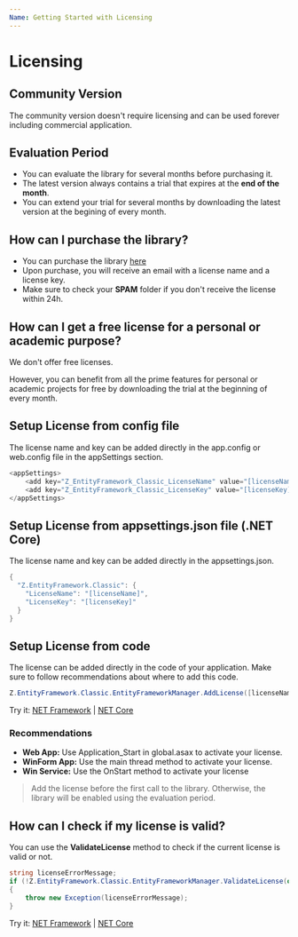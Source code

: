 ```yaml
---
Name: Getting Started with Licensing
---
```


# Licensing

## Community Version
The community version doesn't require licensing and can be used forever including commercial application.

## Evaluation Period
- You can evaluate the library for several months before purchasing it.
- The latest version always contains a trial that expires at the **end of the month**. 
- You can extend your trial for several months by downloading the latest version at the begining of every month.

## How can I purchase the library?
- You can purchase the library [here](pricing)
- Upon purchase, you will receive an email with a license name and a license key.
- Make sure to check your **SPAM** folder if you don't receive the license within 24h.

## How can I get a free license for a personal or academic purpose?
We don't offer free licenses.

However, you can benefit from all the prime features for personal or academic projects for free by downloading the trial at the beginning of every month.

## Setup License from config file
The license name and key can be added directly in the app.config or web.config file in the appSettings section.


```csharp
<appSettings>
	<add key="Z_EntityFramework_Classic_LicenseName" value="[licenseName]"/>
	<add key="Z_EntityFramework_Classic_LicenseKey" value="[licenseKey]"/>
</appSettings>
```

## Setup License from appsettings.json file (.NET Core)
The license name and key can be added directly in the appsettings.json.

```csharp
{
  "Z.EntityFramework.Classic": {
    "LicenseName": "[licenseName]",
    "LicenseKey": "[licenseKey]"
  }
}
```

## Setup License from code
The license can be added directly in the code of your application. Make sure to follow recommendations about where to add this code.

```csharp
Z.EntityFramework.Classic.EntityFrameworkManager.AddLicense([licenseName], [licenseKey]);
```

Try it: [NET Framework](https://dotnetfiddle.net/yvFFQU) | [NET Core](https://dotnetfiddle.net/KdhZt3)

### Recommendations
- **Web App:** Use Application_Start in global.asax to activate your license.
- **WinForm App:** Use the main thread method to activate your license.
- **Win Service:** Use the OnStart method to activate your license

> Add the license before the first call to the library. Otherwise, the library will be enabled using the evaluation period.

## How can I check if my license is valid?
You can use the **ValidateLicense** method to check if the current license is valid or not.


```csharp
string licenseErrorMessage;
if (!Z.EntityFramework.Classic.EntityFrameworkManager.ValidateLicense(out licenseErrorMessage))
{
    throw new Exception(licenseErrorMessage);
}
```

Try it: [NET Framework](https://dotnetfiddle.net/yvFFQU) | [NET Core](https://dotnetfiddle.net/KdhZt3)
